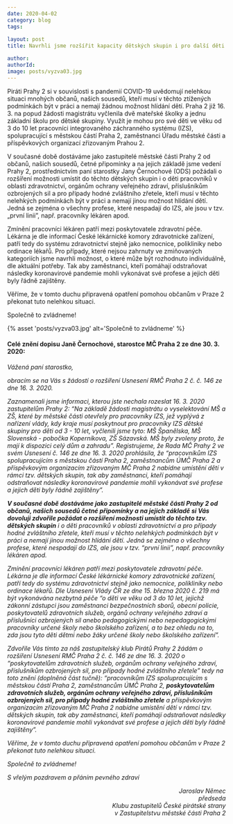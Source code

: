 ```yaml
---
date: 2020-04-02
category: blog
tags:
    
layout: post
title: Navrhli jsme rozšířit kapacity dětských skupin i pro další děti pracovníků v „první linii”

author: 
authorId:  
image: posts/vyzva03.jpg
---
```


Piráti Prahy 2 si v souvislosti s pandemií COVID-19 uvědomují nelehkou situaci mnohých občanů, našich sousedů, kteří musí v těchto ztížených podmínkách být v práci a nemají žádnou možnost hlídání dětí. Praha 2 již 16. 3. na popud žádosti magistrátu vyčlenila dvě mateřské školky a jednu základní školu pro dětské skupiny. Využít je mohou pro své děti ve věku od 3 do 10 let pracovníci integrovaného záchranného systému (IZS), spolupracující s městskou částí Praha 2, zaměstnanci Úřadu městské části a příspěvkových organizací zřizovaným Prahou 2. 

V současné době dostáváme jako zastupitelé městské části Prahy 2 od občanů, našich sousedů, četné připomínky a na jejich základě jsme vedení Prahy 2, prostřednictvím paní starostky Jany Černochové (ODS) požádali o rozšíření možnosti umístit do těchto dětských skupin i o děti pracovníků v oblasti zdravotnictví, orgánům ochrany veřejného zdraví, příslušníkům ozbrojených sil a pro případy hodné zvláštního zřetele, kteří musí v těchto nelehkých podmínkách být v práci a nemají jinou možnost hlídání dětí. Jedná se zejména o všechny profese, které nespadají do IZS, ale jsou v tzv. „první linii”, např. pracovníky lékáren apod.

Zmínění pracovníci lékáren patří mezi poskytovatele zdravotní péče. Lékárna je dle informací České lékárnické komory zdravotnické zařízení, patří tedy do systému zdravotnictví stejně jako nemocnice, polikliniky nebo ordinace lékařů. Pro případy, které nejsou zahrnuty ve zmiňovaných kategoriích jsme navrhli možnost, o které může být rozhodnuto individuálně, dle aktuální potřeby. Tak aby zaměstnanci, kteří pomáhají odstraňovat následky koronavirové pandemie mohli vykonávat své profese a jejich děti byly řádně zajištěny. 

Věříme, že v tomto duchu připravená opatření pomohou občanům v Praze 2 překonat tuto nelehkou situaci.


Společně to zvládneme! 

{% asset 'posts/vyzva03.jpg' alt='Společně to zvládneme' %}

<h4>Celé znění dopisu Janě Černochové, starostce MČ Praha 2 ze dne 30. 3. 2020:</h4>

<i>Vážená paní starostko,</i>

<i>obracím se na Vás s žádostí o rozšíření Usnesení RMČ Praha 2 č. č. 146 ze dne 16. 3. 2020.

<i>Zaznamenali jsme informaci, kterou jste nechala rozeslat 16. 3. 2020 zastupitelům Prahy 2: “Na základě žádosti magistrátu o vyselektování MŠ a ZŠ, které by městské části otevřely pro pracovníky IZS, jež vyplývá z nařízení vlády, kdy kraje musí poskytnout pro pracovníky IZS dětské skupiny pro děti od 3 - 10 let, vyčlenili jsme tyto: MŠ Španělska, MŠ Slovenská - pobočka Koperníkova, ZŠ Sázavská. MŠ byly zvoleny proto, že mají k dispozici celý dům a zahradu”. Registrujeme, že Rada MČ Prahy 2 ve svém Usnesení č. 146 ze dne 16. 3. 2020 prohlásila, že “pracovníkům IZS  spolupracujícím s městskou částí Praha 2, zaměstnancům ÚMČ Praha 2 a příspěvkovým organizacím zřizovaným MČ Praha 2 nabídne umístění dětí v rámci tzv. dětských skupin, tak aby zaměstnanci, kteří pomáhají odstraňovat následky koronavirové pandemie mohli vykonávat své profese a jejich děti byly řádně zajištěny”.</i>

<i><b>V současné době dostáváme jako zastupitelé městské části Prahy 2 od občanů, našich sousedů četné připomínky a na jejich základě si Vás dovoluji zdvořile požádat o rozšíření možnosti umístit do těchto tzv. dětských skupin</b> i o děti pracovníků v oblasti zdravotnictví a pro případy hodné zvláštního zřetele, kteří musí v těchto nelehkých podmínkách být v práci a nemají jinou možnost hlídání dětí. Jedná se zejména o všechny profese, které nespadají do IZS, ale jsou v tzv. “první linii”, např. pracovníky lékáren apod.</i>

<i>Zmínění pracovníci lékáren patří mezi poskytovatele zdravotní péče. Lékárna je dle informací České lékárnické komory zdravotnické zařízení, patří tedy do systému zdravotnictví stejně jako nemocnice, polikliniky nebo ordinace lékařů. Dle Usnesení Vlády ČR ze dne 15. března 2020 č. 219 má být vykonávána nezbytná péče “o děti ve věku od 3 do 10 let, jejichž zákonní zástupci jsou zaměstnanci bezpečnostních sborů, obecní policie, poskytovatelů zdravotních služeb, orgánů ochrany veřejného zdraví a příslušníci ozbrojených sil anebo pedagogickými nebo nepedagogickými pracovníky určené školy nebo školského zařízení, a to bez ohledu na to, zda jsou tyto děti dětmi nebo žáky určené školy nebo školského zařízení”.</i>

<i>Zdvořile Vás tímto za náš zastupitelský klub Pirátů Prahy 2 žádám o rozšíření Usnesení RMČ Praha 2 č. č. 146 ze dne 16. 3. 2020 o “poskytovatelům zdravotních služeb, orgánům ochrany veřejného zdraví, příslušníkům ozbrojených sil, pro případy hodné zvláštního zřetele” tedy na toto znění (doplněná část tučně): “pracovníkům IZS  spolupracujícím s městskou částí Praha 2, zaměstnancům ÚMČ Praha 2, <b>poskytovatelům zdravotních služeb, orgánům ochrany veřejného zdraví, příslušníkům ozbrojených sil, pro případy hodné zvláštního zřetele</b> a příspěvkovým organizacím zřizovaným MČ Praha 2 nabídne umístění dětí v rámci tzv. dětských skupin, tak aby zaměstnanci, kteří pomáhají odstraňovat následky koronavirové pandemie mohli vykonávat své profese a jejich děti byly řádně zajištěny”.</i>

<i>Věříme, že v tomto duchu připravená opatření pomohou občanům v Praze 2 překonat tuto nelehkou situaci.</i>

<i>Společně to zvládneme! </i> 

<i>S vřelým pozdravem a přáním pevného zdraví</i>

<p align="right">Jaroslav Němec
<br>předseda 
<br>Klubu zastupitelů České pirátské strany 
<br>v Zastupitelstvu městské části Praha 2</p>

